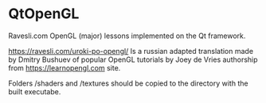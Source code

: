 # QtOpenGL
Ravesli.com OpenGL (major) lessons implemented on the Qt framework.

https://ravesli.com/uroki-po-opengl/
Is a russian adapted translation made by Dmitry Bushuev of popular OpenGL tutorials by Joey de Vries authorship from https://learnopengl.com site.

Folders /shaders and /textures should be copied to the directory with the built executabe.
